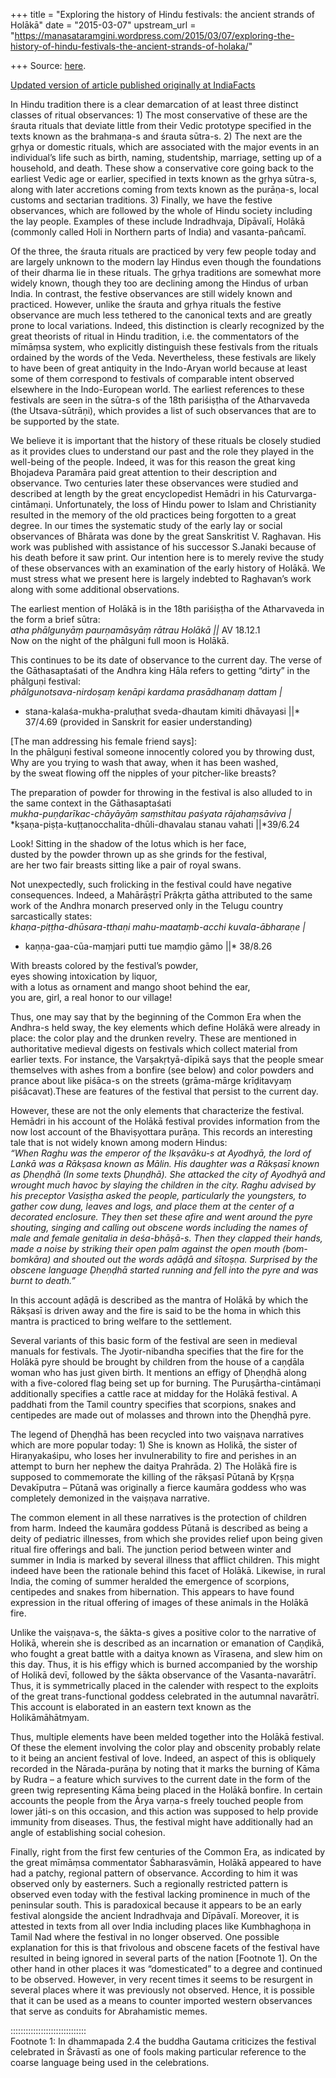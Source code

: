 +++
title = "Exploring the history of Hindu festivals: the ancient strands of Holākā"
date = "2015-03-07"
upstream_url = "https://manasataramgini.wordpress.com/2015/03/07/exploring-the-history-of-hindu-festivals-the-ancient-strands-of-holaka/"

+++
Source: [here](https://manasataramgini.wordpress.com/2015/03/07/exploring-the-history-of-hindu-festivals-the-ancient-strands-of-holaka/).

[Updated version of article published originally at
IndiaFacts](http://indiafacts.co.in/exploring-the-history-of-hindu-festivals-the-ancient-strands-of-holaka/)

In Hindu tradition there is a clear demarcation of at least three
distinct classes of ritual observances: 1) The most conservative of
these are the śrauta rituals that deviate little from their Vedic
prototype specified in the texts known as the brahmaṇa-s and śrauta
sūtra-s. 2) The next are the gṛhya or domestic rituals, which are
associated with the major events in an individual’s life such as birth,
naming, studentship, marriage, setting up of a household, and death.
These show a conservative core going back to the earliest Vedic age or
earlier, specified in texts known as the gṛhya sūtra-s, along with later
accretions coming from texts known as the purāṇa-s, local customs and
sectarian traditions. 3) Finally, we have the festive observances, which
are followed by the whole of Hindu society including the lay people.
Examples of these include Indradhvaja, Dīpāvalī, Holākā (commonly called
Holi in Northern parts of India) and vasanta-pañcamī.

Of the three, the śrauta rituals are practiced by very few people today
and are largely unknown to the modern lay Hindus even though the
foundations of their dharma lie in these rituals. The gṛhya traditions
are somewhat more widely known, though they too are declining among the
Hindus of urban India. In contrast, the festive observances are still
widely known and practiced. However, unlike the śrauta and gṛhya rituals
the festive observance are much less tethered to the canonical texts and
are greatly prone to local variations. Indeed, this distinction is
clearly recognized by the great theorists of ritual in Hindu tradition,
i.e. the commentators of the mīmāṃsa system, who explicitly distinguish
these festivals from the rituals ordained by the words of the Veda.
Nevertheless, these festivals are likely to have been of great antiquity
in the Indo-Aryan world because at least some of them correspond to
festivals of comparable intent observed elsewhere in the Indo-European
world. The earliest references to these festivals are seen in the
sūtra-s of the 18th pariśiṣṭha of the Atharvaveda (the Utsava-sūtrāṇi),
which provides a list of such observances that are to be supported by
the state.

We believe it is important that the history of these rituals be closely
studied as it provides clues to understand our past and the role they
played in the well-being of the people. Indeed, it was for this reason
the great king Bhojadeva Paramāra paid great attention to their
description and observance. Two centuries later these observances were
studied and described at length by the great encyclopedist Hemādri in
his Caturvarga-cintāmaṇi. Unfortunately, the loss of Hindu power to
Islam and Christianity resulted in the memory of the old practices being
forgotten to a great degree. In our times the systematic study of the
early lay or social observances of Bhārata was done by the great
Sanskritist V. Raghavan. His work was published with assistance of his
successor S.Janaki because of his death before it saw print. Our
intention here is to merely revive the study of these observances with
an examination of the early history of Holākā. We must stress what we
present here is largely indebted to Raghavan’s work along with some
additional observations.

The earliest mention of Holākā is in the 18th pariśiṣṭha of the
Atharvaveda in the form a brief sūtra:  
*atha phālgunyāṃ paurṇamāsyāṃ rātrau Holākā \|\|* AV 18.12.1  
Now on the night of the phālguni full moon is Holākā.

This continues to be its date of observance to the current day. The
verse of the Gāthasaptaśati of the Andhra king Hāla refers to getting
“dirty” in the phālguṇi festival:  
*phālgunotsava-nirdoṣaṃ kenāpi kardama prasādhanaṃ dattam \|*  
* stana-kalaśa-mukha-praluṭhat sveda-dhautam kimiti dhāvayasi \|\|*
37/4.69 (provided in Sanskrit for easier understanding)

\[The man addressing his female friend says\]:  
In the phālguṇi festival someone innocently colored you by throwing
dust,  
Why are you trying to wash that away, when it has been washed,  
by the sweat flowing off the nipples of your pitcher-like breasts?

The preparation of powder for throwing in the festival is also alluded
to in the same context in the Gāthasaptaśati  
*mukha-puṇḍarīkac-chāyāyāṃ saṃsthitau paśyata rājahaṃsāviva \|*  
*kṣaṇa-piṣṭa-kuṭṭanocchalita-dhūli-dhavalau stanau vahati \|\|*39/6.24

Look! Sitting in the shadow of the lotus which is her face,  
dusted by the powder thrown up as she grinds for the festival,  
are her two fair breasts sitting like a pair of royal swans.

Not unexpectedly, such frolicking in the festival could have negative
consequences. Indeed, a Mahārāṣṭrī Prākṛta gātha attributed to the same
work of the Andhra monarch preserved only in the Telugu country
sarcastically states:  
*khaṇa-piṭṭha-dhūsara-tthaṇi mahu-maataṃb-acchi kuvala-ābharaṇe \|*  
* kaṇṇa-gaa-cūa-maṃjari putti tue maṃḍio gāmo \|\|* 38/8.26

With breasts colored by the festival’s powder,  
eyes showing intoxication by liquor,  
with a lotus as ornament and mango shoot behind the ear,  
you are, girl, a real honor to our village!

Thus, one may say that by the beginning of the Common Era when the
Andhra-s held sway, the key elements which define Holākā were already in
place: the color play and the drunken revelry. These are mentioned in
authoritative medieval digests on festivals which collect material from
earlier texts. For instance, the Varṣakṛtyā-dīpikā says that the people
smear themselves with ashes from a bonfire (see below) and color powders
and prance about like piśāca-s on the streets (grāma-mārge krīḍitavyaṃ
piśācavat).These are features of the festival that persist to the
current day.

However, these are not the only elements that characterize the festival.
Hemādri in his account of the Holākā festival provides information from
the now lost account of the Bhaviṣyottara purāṇa. This records an
interesting tale that is not widely known among modern Hindus:  
*“When Raghu was the emperor of the Ikṣavāku-s at Ayodhyā, the lord of
Lankā was a Rākṣasa known as Mālin. His daughter was a Rākṣasī known as
Ḍheṇḍhā (In some texts Ḍhuṇḍhā). She attacked the city of Ayodhyā and
wrought much havoc by slaying the children in the city. Raghu advised by
his preceptor Vasiṣṭha asked the people, particularly the youngsters, to
gather cow dung, leaves and logs, and place them at the center of a
decorated enclosure. They then set these afire and went around the pyre
shouting, singing and calling out obscene words including the names of
male and female genitalia in deśa-bhāṣā-s. Then they clapped their
hands, made a noise by striking their open palm against the open mouth
(bom-bomkāra) and shouted out the words aḍāḍā and śītoṣṇa. Surprised by
the obscene language Ḍheṇḍhā started running and fell into the pyre and
was burnt to death.”*

In this account aḍāḍā is described as the mantra of Holākā by which the
Rākṣasī is driven away and the fire is said to be the homa in which this
mantra is practiced to bring welfare to the settlement.

Several variants of this basic form of the festival are seen in medieval
manuals for festivals. The Jyotir-nibandha specifies that the fire for
the Holākā pyre should be brought by children from the house of a
caṇḍāla woman who has just given birth. It mentions an effigy of Ḍheṇḍhā
along with a five-colored flag being set up for burning. The
Puruṣārtha-cintāmaṇi additionally specifies a cattle race at midday for
the Holākā festival. A paddhati from the Tamil country specifies that
scorpions, snakes and centipedes are made out of molasses and thrown
into the Ḍheṇḍhā pyre.

The legend of Ḍheṇḍhā has been recycled into two vaiṣṇava narratives
which are more popular today: 1) She is known as Holikā, the sister of
Hiraṇyakaśipu, who loses her invulnerability to fire and perishes in an
attempt to burn her nephew the daitya Prahrāda. 2) The Holākā fire is
supposed to commemorate the killing of the rākṣasī Pūtanā by Kṛṣṇa
Devakīputra – Pūtanā was originally a fierce kaumāra goddess who was
completely demonized in the vaiṣṇava narrative.

The common element in all these narratives is the protection of children
from harm. Indeed the kaumāra goddess Pūtanā is described as being a
deity of pediatric illnesses, from which she provides relief upon being
given ritual fire offerings and bali. The junction period between winter
and summer in India is marked by several illness that afflict children.
This might indeed have been the rationale behind this facet of Holākā.
Likewise, in rural India, the coming of summer heralded the emergence of
scorpions, centipedes and snakes from hibernation. This appears to have
found expression in the ritual offering of images of these animals in
the Holākā fire.

Unlike the vaiṣṇava-s, the śākta-s gives a positive color to the
narrative of Holikā, wherein she is described as an incarnation or
emanation of Caṇḍikā, who fought a great battle with a daitya known as
Vīrasena, and slew him on this day. Thus, it is his effigy which is
burned accompanied by the worship of Holikā devī, followed by the śākta
observance of the Vasanta-navarātrī. Thus, it is symmetrically placed in
the calender with respect to the exploits of the great trans-functional
goddess celebrated in the autumnal navarātrī. This account is elaborated
in an eastern text known as the Holikāmāhātmyam.

Thus, multiple elements have been melded together into the Holākā
festival. Of these the element involving the color play and obscenity
probably relate to it being an ancient festival of love. Indeed, an
aspect of this is obliquely recorded in the Nārada-purāṇa by noting that
it marks the burning of Kāma by Rudra – a feature which survives to the
current date in the form of the green twig representing Kāma being
placed in the Holākā bonfire. In certain accounts the people from the
Ārya varṇa-s freely touched people from lower jāti-s on this occasion,
and this action was supposed to help provide immunity from diseases.
Thus, the festival might have additionally had an angle of establishing
social cohesion.

Finally, right from the first few centuries of the Common Era, as
indicated by the great mīmāṃsa commentator Śabharasvāmin, Holākā
appeared to have had a patchy, regional pattern of observance. According
to him it was observed only by easterners. Such a regionally restricted
pattern is observed even today with the festival lacking prominence in
much of the peninsular south. This is paradoxical because it appears to
be an early festival alongside the ancient Indradhvaja and Dīpāvalī.
Moreover, it is attested in texts from all over India including places
like Kumbhaghoṇa in Tamil Nad where the festival in no longer observed.
One possible explanation for this is that frivolous and obscene facets
of the festival have resulted in being ignored in several parts of the
nation \[Footnote 1\]. On the other hand in other places it was
“domesticated” to a degree and continued to be observed. However, in
very recent times it seems to be resurgent in several places where it
was previously not observed. Hence, it is possible that it can be used
as a means to counter imported western observances that serve as
conduits for Abrahamistic memes.

::::::::::::::::::::::::::::::  
Footnote 1: In dhammapada 2.4 the buddha Gautama criticizes the festival
celebrated in Śrāvastī as one of fools making particular reference to
the coarse language being used in the celebrations.


